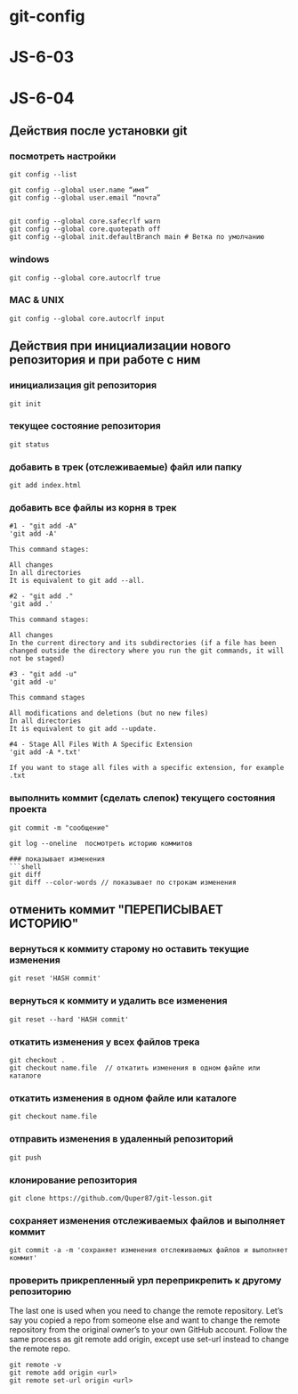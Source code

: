 # git-config
# JS-6-03
# JS-6-04

## Действия после установки git

### посмотреть настройки

```shell
git config --list
```

```shell
git config --global user.name “имя”
git config --global user.email “почта”


git config --global core.safecrlf warn
git config --global core.quotepath off
git config --global init.defaultBranch main # Ветка по умолчанию
```

### windows

```shell
git config --global core.autocrlf true
```

### MAC & UNIX

```shell
git config --global core.autocrlf input
```

## Действия при инициализации нового репозитория и при работе с ним

### инициализация git репозитория

```shell
git init
```

### текущее состояние репозитория

```shell
git status
```

### добавить в трек (отслеживаемые) файл или папку

```shell
git add index.html
```

### добавить все файлы из корня в трек

```shell
#1 - "git add -A"
'git add -A'

This command stages:

All changes
In all directories
It is equivalent to git add --all.

#2 - "git add ."
'git add .'

This command stages:

All changes
In the current directory and its subdirectories (if a file has been changed outside the directory where you run the git commands, it will not be staged)

#3 - "git add -u"
'git add -u'

This command stages

All modifications and deletions (but no new files)
In all directories
It is equivalent to git add --update.

#4 - Stage All Files With A Specific Extension
'git add -A *.txt'

If you want to stage all files with a specific extension, for example .txt
```

### выполнить коммит (сделать слепок) текущего состояния проекта

```shell
git commit -m "сообщение"
```

```shell
git log --oneline  посмотреть историю коммитов

### показывает изменения
```shell
git diff
git diff --color-words // показывает по строкам изменения
```

## отменить коммит "ПЕРЕПИСЫВАЕТ ИСТОРИЮ"

### вернуться к коммиту старому но оставить текущие изменения

```shell
git reset 'HASH commit'
```

### вернуться к коммиту и удалить все изменения

```shell
git reset --hard 'HASH commit'
```

### откатить изменения у всех файлов трека

```shell
git checkout .  
git checkout name.file  // откатить изменения в одном файле или каталоге
```

### откатить изменения в одном файле или каталоге

```shell
git checkout name.file
```

### отправить изменения в удаленный репозиторий

```shell
git push 
```

### клонирование репозитория

```shell
git clone https://github.com/Quper87/git-lesson.git
```

### сохраняет изменения отслеживаемых файлов и выполняет коммит

```shell
git commit -a -m 'сохраняет изменения отслеживаемых файлов и выполняет коммит'
```
### проверить прикрепленный урл переприкрепить к другому репозиторию
The last one is used when you need to change the remote repository. Let’s say you copied a repo from someone else and want to change the remote repository from the original owner’s to your own GitHub account. Follow the same process as git remote add origin, except use set-url instead to change the remote repo.

```shell
git remote -v
git remote add origin <url>
git remote set-url origin <url>
```
